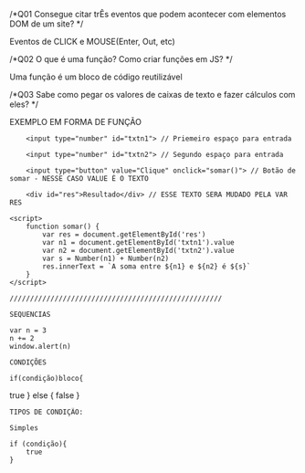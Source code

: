 /*Q01
Consegue citar trÊs eventos que podem acontecer com elementos DOM de um site?
*/

Eventos de CLICK e MOUSE(Enter, Out, etc)

/*Q02
O que é uma função? Como criar funções em JS?
*/

Uma função é um bloco de código reutilizável

/*Q03
Sabe como pegar os valores de caixas de texto e fazer cálculos com eles?
*/

EXEMPLO EM FORMA DE FUNÇÃO 

        <input type="number" id="txtn1"> // Priemeiro espaço para entrada

        <input type="number" id="txtn2"> // Segundo espaço para entrada

        <input type="button" value="Clique" onclick="somar()"> // Botão de somar - NESSE CASO VALUE É O TEXTO

        <div id="res">Resultado</div> // ESSE TEXTO SERA MUDADO PELA VAR RES

    <script>
        function somar() {
            var res = document.getElementById('res')
            var n1 = document.getElementById('txtn1').value
            var n2 = document.getElementById('txtn2').value
            var s = Number(n1) + Number(n2)
            res.innerText = `A soma entre ${n1} e ${n2} é ${s}`
        }
    </script>

    ////////////////////////////////////////////////////

    SEQUENCIAS

    var n = 3 
    n += 2
    window.alert(n)

    CONDIÇÕES

    if(condição)bloco{
true
    }
    else {
false
    }

    TIPOS DE CONDIÇÃO:

    Simples

    if (condição){
        true
    }
    

